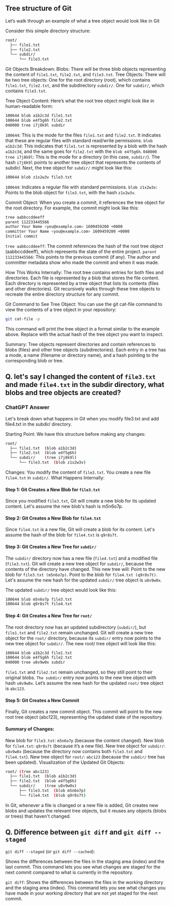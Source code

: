 ## Tree structure of Git
Let’s walk through an example of what a tree object would look like in Git

Consider this simple directory structure:

```bash
root/
  ├── file1.txt
  ├── file2.txt
  └── subdir/
      └── file3.txt
```

Git Objects Breakdown:
Blobs: There will be three blob objects representing the content of `file1.txt`, `file2.txt`, and `file3.txt`.
Tree Objects: There will be two tree objects:
One for the root directory (root), which contains `file1.txt`, `file2.txt`, and the subdirectory `subdir/`.
One for `subdir/`, which contains `file3.txt`.

Tree Object Content:
Here’s what the root tree object might look like in human-readable form:

```bash
100644 blob a1b2c3d file1.txt
100644 blob e4f5g6h file2.txt
040000 tree i7j8k9l subdir
```

`100644`: This is the mode for the files `file1.txt` and `file2.txt`. It indicates that these are regular files with standard read/write permissions.
`blob a1b2c3d`: This indicates that `file1.txt` is represented by a blob with the hash `a1b2c3d`, and the same goes for `file2.txt` with the `blob e4f5g6h`.
`040000 tree i7j8k9l`: This is the mode for a directory (in this case, `subdir/`). The hash `i7j8k9l` points to another tree object that represents the contents of subdir/.
Next, the tree object for `subdir/` might look like this:

```bash
100644 blob z1x2w3v file3.txt
```

`100644`: Indicates a regular file with standard permissions.
`blob z1x2w3v`: Points to the blob object for `file3.txt`, with the hash `z1x2w3v`.

Commit Object:
When you create a commit, it references the tree object for the root directory. For example, the commit might look like this:

```bash
tree aabbccddeeff
parent 112233445566
author Your Name <you@example.com> 1609459200 +0000
committer Your Name <you@example.com> 1609459200 +0000
Initial commit
```

`tree aabbccddeeff`: The commit references the hash of the root tree object (aabbccddeeff), which represents the state of the entire project.
`parent 112233445566`: This points to the previous commit (if any).
The author and committer metadata show who made the commit and when it was made.

How This Works Internally:
The root tree contains entries for both files and directories.
Each file is represented by a blob that stores the file content.
Each directory is represented by a tree object that lists its contents (files and other directories).
Git recursively walks through these tree objects to recreate the entire directory structure for any commit.

Git Command to See Tree Object:
You can use the git cat-file command to view the contents of a tree object in your repository:

```bash
git cat-file -p
```
This command will print the tree object in a format similar to the example above. Replace with the actual hash of the tree object you want to inspect.

Summary:
Tree objects represent directories and contain references to blobs (files) and other tree objects (subdirectories).
Each entry in a tree has a mode, a name (filename or directory name), and a hash pointing to the corresponding blob or tree.

## Q. let's say I changed the content of `file3.txt` and made `file4.txt` in the subdir directory, what blobs and tree objects are created?

### ChatGPT Answer
Let's break down what happens in Git when you modify file3.txt and add file4.txt in the subdir/ directory.

Starting Point:
We have this structure before making any changes:

```bash
root/
  ├── file1.txt  (blob a1b2c3d)
  ├── file2.txt  (blob e4f5g6h)
  └── subdir/    (tree i7j8k9l)
      └── file3.txt  (blob z1x2w3v)
```
Changes:
You modify the content of `file3.txt`.
You create a new file `file4.txt` in `subdir/`.
What Happens Internally:
#### Step 1: Git Creates a New Blob for `file3.txt`
Since you modified `file3.txt`, Git will create a new blob for its updated content. Let's assume the new blob's hash is m5n6o7p.
#### Step 2: Git Creates a New Blob for `file4.txt`
Since `file4.txt` is a new file, Git will create a blob for its content. Let's assume the hash of the blob for `file4.txt` is `q9r8s7t`.
#### Step 3: Git Creates a New Tree for `subdir/`
The `subdir/` directory now has a new file (`file4.txt`) and a modified file (`file3.txt`).
Git will create a new tree object for `subdir/`, because the contents of the directory have changed. This new tree will:
Point to the new blob for `file3.txt (m5n6o7p)`.
Point to the blob for `file4.txt (q9r8s7t)`.
Let's assume the new hash for the updated `subdir/` tree object is `u8v9w0x`.

The updated `subdir/` tree object would look like this:

```bash
100644 blob m5n6o7p file3.txt
100644 blob q9r8s7t file4.txt
```

#### Step 4: Git Creates a New Tree for `root/`

The root directory now has an updated subdirectory (`subdir/`), but `file1.txt` and `file2.txt` remain unchanged.
Git will create a new tree object for the `root/` directory, because its `subdir/` entry now points to the new tree object for `subdir/`.
The new root/ tree object will look like this:
``` bash
100644 blob a1b2c3d file1.txt
100644 blob e4f5g6h file2.txt
040000 tree u8v9w0x subdir
```
`file1.txt` and `file2.txt` remain unchanged, so they still point to their original blobs.
`The subdir/` entry now points to the new tree object with hash `u8v9w0x`.
Let’s assume the new hash for the updated `root/` tree object is `abc123`.

#### Step 5: Git Creates a New Commit
Finally, Git creates a new commit object. This commit will point to the new root tree object (abc123), representing the updated state of the repository.

#### Summary of Changes:
New blob for `file3.txt`: `m5n6o7p` (because the content changed).
New blob for `file4.txt`: `q9r8s7t` (because it’s a new file).
New tree object for `subdir/`: `u8v9w0x` (because the directory now contains both `file3.txt` and `file4.txt`).
New tree object for `root/`: `abc123` (because the `subdir/` tree has been updated).
Visualization of the Updated Git Objects:

```bash
root/ (tree abc123)
  ├── file1.txt  (blob a1b2c3d)
  ├── file2.txt  (blob e4f5g6h)
  └── subdir/    (tree u8v9w0x)
      ├── file3.txt  (blob m5n6o7p)
      └── file4.txt  (blob q9r8s7t)
```

In Git, whenever a file is changed or a new file is added, Git creates new blobs and updates the relevant tree objects, but it reuses any objects (blobs or trees) that haven't changed.

## Q. Difference between `git diff` and `git diff --staged`

`git diff --staged` (or `git diff --cached`):

Shows the differences between the files in the staging area (index) and the last commit. This command lets you see what changes are staged for the next commit compared to what is currently in the repository.

`git diff`:
Shows the differences between the files in the working directory and the staging area (index). This command lets you see what changes you have made in your working directory that are not yet staged for the next commit.